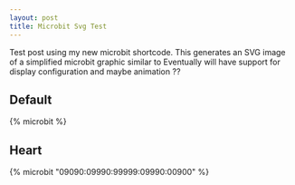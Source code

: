 ```yaml
---
layout: post
title: Microbit Svg Test
---
```


Test post using my new microbit shortcode. This generates an SVG image of a simplified microbit graphic 
similar to Eventually will have support for display configuration and maybe animation ??

## Default

{% microbit %}

## Heart

{% microbit "09090:09990:99999:09990:00900" %}
